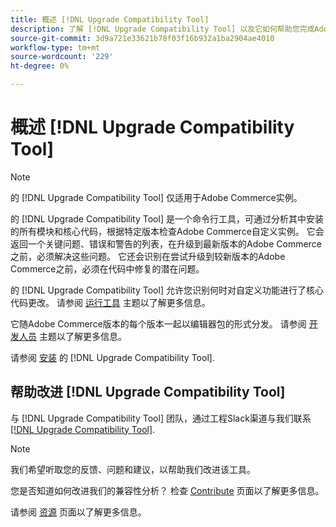 ```yaml
---
title: 概述 [!DNL Upgrade Compatibility Tool]
description: 了解 [!DNL Upgrade Compatibility Tool] 以及它如何帮助您完成Adobe Commerce项目。
source-git-commit: 3d9a721e33621b78f03f16b932a1ba2904ae4010
workflow-type: tm+mt
source-wordcount: '229'
ht-degree: 0%

---
```



# 概述 [!DNL Upgrade Compatibility Tool]

>[!NOTE]
>
>的 [!DNL Upgrade Compatibility Tool] 仅适用于Adobe Commerce实例。

的 [!DNL Upgrade Compatibility Tool] 是一个命令行工具，可通过分析其中安装的所有模块和核心代码，根据特定版本检查Adobe Commerce自定义实例。 它会返回一个关键问题、错误和警告的列表，在升级到最新版本的Adobe Commerce之前，必须解决这些问题。 它还会识别在尝试升级到较新版本的Adobe Commerce之前，必须在代码中修复的潜在问题。

的 [!DNL Upgrade Compatibility Tool] 允许您识别何时对自定义功能进行了核心代码更改。 请参阅 [运行工具](../upgrade-compatibility-tool/run.md) 主题以了解更多信息。

它随Adobe Commerce版本的每个版本一起以编辑器包的形式分发。 请参阅 [开发人员](../upgrade-compatibility-tool/developer.md) 主题以了解更多信息。

请参阅 [安装](../upgrade-compatibility-tool/install.md) 的 [!DNL Upgrade Compatibility Tool].

## 帮助改进 [!DNL Upgrade Compatibility Tool]

与 [!DNL Upgrade Compatibility Tool] 团队，通过工程Slack渠道与我们联系 [[!DNL Upgrade Compatibility Tool]](https://magentocommeng.slack.com/archives/C019Y143U9F).

>[!NOTE]
>
>我们希望听取您的反馈、问题和建议，以帮助我们改进该工具。

您是否知道如何改进我们的兼容性分析？ 检查 [Contribute](https://devdocs.magento.com/guides/v2.4/coding-standards/contributing.html) 页面以了解更多信息。

请参阅 [资源](https://devdocs.magento.com/community/resources/resources.html) 页面以了解更多信息。
